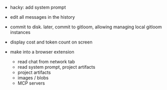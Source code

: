 - hacky: add system prompt

- edit all messages in the history

- commit to disk. later, commit to gitloom, allowing managing local gitloom instances

- display cost and token count on screen

- make into a browser extension
   - read chat from network tab 
   - read system prompt, project artifacts
   - project artifacts
   - images / blobs
   - MCP servers

